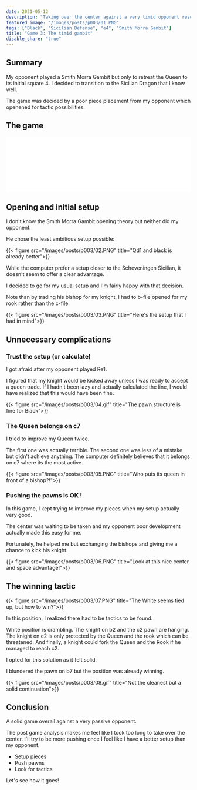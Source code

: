 ```yaml
---
date: 2021-05-12
description: "Taking over the center against a very timid opponent result in an easy win"
featured_image: "/images/posts/p003/01.PNG"
tags: ["Black", "Sicilian Defense", "e4", "Smith Morra Gambit"]
title: "Game 3: The timid gambit"
disable_share: "true"
---
```


## Summary

My opponent played a Smith Morra Gambit but only to retreat the Queen to its initial square 4. 
I decided to transition to the Sicilian Dragon that I know well.

The game was decided by a poor piece placement from my opponent which openened for tactic possibilities.

 <!--more-->

## The game

<iframe id="7999455" allowtransparency="true" frameborder="0" style="width:100%;border:none;" src="//www.chess.com/emboard?id=7999455"></iframe><script>window.addEventListener("message",e=>{e['data']&&"7999455"===e['data']['id']&&document.getElementById(`${e['data']['id']}`)&&(document.getElementById(`${e['data']['id']}`).style.height=`${e['data']['frameHeight']+30}px`)});</script>

## Opening and initial setup

I don't know the Smith Morra Gambit opening theory but neither did my opponent.

He chose the least ambitious setup possible:

{{< figure src="/images/posts/p003/02.PNG" title="Qd1 and black is already better">}}

While the computer prefer a setup closer to the Scheveningen Sicilian, it doesn't seem to offer a clear advantage.

I decided to go for my usual setup and I'm fairly happy with that decision.

Note than by trading his bishop for my knight, I had to b-file opened for my rook rather than the c-file.

{{< figure src="/images/posts/p003/03.PNG" title="Here's the setup that I had in mind">}}

## Unnecessary complications

### Trust the setup (or calculate)

I got afraid after my opponent played Re1. 

I figured that my knight would be kicked away unless I was ready to accept a queen trade.
If I hadn't been lazy and actually calculated the line, I would have realized that this would have been fine.

{{< figure src="/images/posts/p003/04.gif" title="The pawn structure is fine for Black">}}

### The Queen belongs on c7

I tried to improve my Queen twice.

The first one was actually terrible. The second one was less of a mistake but didn't achieve anything.
The computer definitely believes that it belongs on c7 where its the most active.

{{< figure src="/images/posts/p003/05.PNG" title="Who puts its queen in front of a bishop?!">}}

### Pushing the pawns is OK !

In this game, I kept trying to improve my pieces when my setup actually very good.

The center was waiting to be taken and my opponent poor development actually made this easy for me.

Fortunately, he helped me but exchanging the bishops and giving me a chance to kick his knight.

{{< figure src="/images/posts/p003/06.PNG" title="Look at this nice center and space advantage!">}}


## The winning tactic

{{< figure src="/images/posts/p003/07.PNG" title="The White seems tied up, but how to win?">}}

In this position, I realized there had to be tactics to be found.

White position is crambling. The knight on b2 and the c2 pawn are hanging. The knight on c2 is only protected by the Queen and the rook which can be threatened. And finally, a knight could fork the Queen and the Rook if he managed to reach c2.

I opted for this solution as it felt solid.

I blundered the pawn on b7 but the position was already winning.

{{< figure src="/images/posts/p003/08.gif" title="Not the cleanest but a solid continuation">}}

## Conclusion

A solid game overall against a very passive opponent.

The post game analysis makes me feel like I took too long to take over the center. 
I'll try to be more pushing once I feel like I have a better setup than my opponent.

- Setup pieces
- Push pawns
- Look for tactics

Let's see how it goes!
